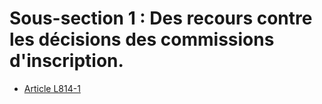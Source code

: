 # Sous-section 1 : Des recours contre les décisions des commissions d'inscription.

- [Article L814-1](article-l814-1.md)
